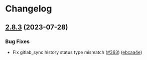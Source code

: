 # Changelog

## [2.8.3](https://github.com/phrase/openapi/compare/cli-v2.8.2...cli-v2.8.3) (2023-07-28)


### Bug Fixes

* Fix gitlab_sync history status type mismatch ([#363](https://github.com/phrase/openapi/issues/363)) ([ebcaa4e](https://github.com/phrase/openapi/commit/ebcaa4e5dfcb2f73559a56c78b0f2512ca798375))
